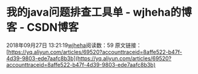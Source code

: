 # 我的java问题排查工具单 - wjheha的博客 - CSDN博客
2018年09月27日 13:21:19[wjheha](https://me.csdn.net/wjheha)阅读数：59
原文链接：[https://yq.aliyun.com/articles/69520?accounttraceid=8affe522-b47f-4d39-9803-ede7aafc8b3b](https://yq.aliyun.com/articles/69520?accounttraceid=8affe522-b47f-4d39-9803-ede7aafc8b3b)
